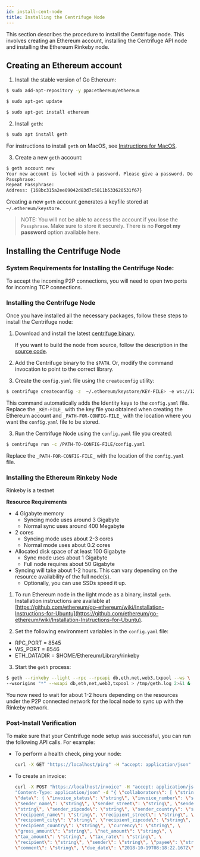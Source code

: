 ```yaml
---
id: install-cent-node
title: Installing the Centrifuge Node
---
```

This section describes the procedure to install the Centrifuge node. This involves creating an Ethereum account, installing the Centrifuge API node and installing the Ethereum Rinkeby node.

## Creating an Ethereum account

1. Install the stable version of Go Ethereum:

  ```bash
  $ sudo add-apt-repository -y ppa:ethereum/ethereum
  ```
  ```bash
  $ sudo apt-get update
  ```
  ```bash
  $ sudo apt-get install ethereum
  ```

2. Install `geth`:

  ```bash
  $ sudo apt install geth
  ```

For instructions to install `geth` on MacOS, see [Instructions for MacOS](https://github.com/ethereum/go-ethereum/wiki/Installation-Instructions-for-Mac).

3. Create a new `geth` account:

  ```bash
  $ geth account new
  Your new account is locked with a password. Please give a password. Do not forget this password.
  Passphrase:
  Repeat Passphrase:
  Address: {168bc315a2ee09042d83d7c5811b533620531f67}
  ```

  Creating a new `geth` account generates a keyfile stored at `~/.ethereum/keystore`.

> NOTE: You will not be able to access the account if you lose the `Passphrase`. Make sure to store it securely. There is no **Forgot my password** option available here.

## Installing the Centrifuge Node

### System Requirements for Installing the Centrifuge Node:

To accept the incoming P2P connections, you will need to open two ports for incoming TCP connections.
<!--
**Resource Requirements for Centrifuge API Node**
* 1 Gigabyte memory
* 1 core
* Allocate 100 Gigabyte of disk space (local copy of document data).
-->

### Installing the Centrifuge Node

Once you have installed all the necessary packages, follow these steps to install the Centrifuge node:

1. Download and install the latest [centrifuge binary](https://github.com/centrifuge/go-centrifuge/releases).

    If you want to build the node from source, follow the description in the [source code](https://github.com/centrifuge/go-centrifuge/blob/develop/README.md).

2. Add the Centrifuge binary to the `$PATH`. Or, modify the command invocation to point to the correct library.

3. Create the `config.yaml` file using the `createconfig` utility:

  ```bash
  $ centrifuge createconfig -z  ~/.ethereum/keystore/KEY-FILE> -e ws://127.0.0.1:8546 -t <PATH-FOR-CONFIG-FILE> -a 8082 -p 38204`
  ```

  This command automatically adds the Identity keys to the `config.yaml` file.
  Replace the `_KEY-FILE_` with the key file you obtained when creating the Ethereum account and `_PATH-FOR-CONFIG-FILE_` with the location where you want the `config.yaml`  file to be stored.

3. Run the Centrifuge Node using the `config.yaml` file you created:

  ```bash
  $ centrifuge run -c /PATH-TO-CONFIG-FILE/config.yaml
  ```
  Replace the `_PATH-FOR-CONFIG-FILE_` with the location of the `config.yaml` file.

### Installing the Ethereum Rinkeby Node

Rinkeby is a testnet

**Resource Requirements**

* 4 Gigabyte memory
  * Syncing mode uses around 3 Gigabyte
  * Normal sync uses around 400 Megabyte
* 2 cores
  * Syncing mode uses about 2-3 cores
  * Normal mode uses about 0.2 cores
* Allocated disk space of at least 100 Gigabyte
  * Sync mode uses about 1 Gigabyte
  * Full node requires about 50 Gigabyte
* Syncing will take about 1-2 hours. This can vary depending on the resource availability of the full node(s).
  * Optionally, you can use SSDs speed it up.


1. To run Ethereum node in the light mode as a binary, install `geth`. Installation instructions are available at [https://github.com/ethereum/go-ethereum/wiki/Installation-Instructions-for-Ubuntu](https://github.com/ethereum/go-ethereum/wiki/Installation-Instructions-for-Ubuntu).

2. Set the following environment variables in the `config.yaml` file:

  * RPC_PORT = 8545
  * WS_PORT = 8546
  * ETH_DATADIR = $HOME/Ethereum/Library/rinkeby


3. Start the `geth` process:

  ```bash
  $ geth --rinkeby --light --rpc --rpcapi db,eth,net,web3,txpool --ws \
  --wsorigins "*" --wsapi db,eth,net,web3,txpool > /tmp/geth.log 2>&1 &
   ```

You now need to wait for about 1-2 hours depending on the resources under the P2P connected network for the local node to sync up with the Rinkeby network.

### Post-Install Verification

To make sure that your Centrifuge node setup was successful, you can run the following API calls. For example:

* To perform a health check, ping your node:

  ```bash
  curl -X GET "https://localhost/ping" -H "accept: application/json"
  ```
* To create an invoice:

  ```bash
  curl -X POST "https://localhost/invoice" -H "accept: application/json" -H \
  "Content-Type: application/json" -d "{ \"collaborators\": [ \"string\" ], \
  \"data\": { \"invoice_status\": \"string\", \"invoice_number\": \"string\", \
  \"sender_name\": \"string\", \"sender_street\": \"string\", \"sender_city\": \
  \"string\", \"sender_zipcode\": \"string\", \"sender_country\": \"string\", \
  \"recipient_name\": \"string\", \"recipient_street\": \"string\", \
  \"recipient_city\": \"string\", \"recipient_zipcode\": \"string\", \
  \"recipient_country\": \"string\", \"currency\": \"string\", \
  \"gross_amount\": \"string\", \"net_amount\": \"string\", \
  \"tax_amount\": \"string\", \"tax_rate\": \"string\", \
  \"recipient\": \"string\", \"sender\": \"string\", \"payee\": \"string\", \
  \"comment\": \"string\", \"due_date\": \"2018-10-19T08:18:22.167Z\", \ \"date_created\": \"2018-10-19T08:18:22.167Z\", \"extra_data\": \"string\" }}"
  ```
